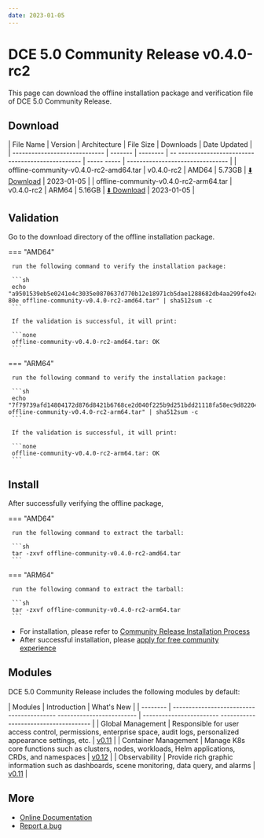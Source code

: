```yaml
---
date: 2023-01-05
---
```


# DCE 5.0 Community Release v0.4.0-rc2

This page can download the offline installation package and verification file of DCE 5.0 Community Release.

## Download

| File Name | Version | Architecture | File Size | Downloads | Date Updated |
| ----------------------------- | ------- | -------- | -- ----------------------------------------------- | ----- ----- | -------------------------------- |
| offline-community-v0.4.0-rc2-amd64.tar | v0.4.0-rc2 | AMD64 | 5.73GB | [:arrow_down: Download](https://qiniu-download-public.daocloud.io/DaoCloud_Enterprise/dce5/offline-community-v0.4.0-rc2-amd64.tar) | 2023-01-05 |
| offline-community-v0.4.0-rc2-arm64.tar | v0.4.0-rc2 | ARM64 | 5.16GB | [:arrow_down: Download](https://qiniu-download-public.daocloud.io/DaoCloud_Enterprise/dce5/offline-community-v0.4.0-rc2-arm64.tar) | 2023-01-05 |

## Validation

Go to the download directory of the offline installation package.

=== "AMD64"

     run the following command to verify the installation package:

     ```sh
     echo "a9501539eb5e0241e4c3035e0870637d770b12e18971cb5dae1288682db4aa299fe42c964f556fa80d27e2ea6723b65a741f11f7a5f3696915c0a4f970154 80e offline-community-v0.4.0-rc2-amd64.tar" | sha512sum -c
     ```

     If the validation is successful, it will print:

     ```none
     offline-community-v0.4.0-rc2-amd64.tar: OK
     ```

=== "ARM64"

     run the following command to verify the installation package:

     ```sh
     echo "7f79739afd14804172d876d8421b6768ce2d040f225b9d251bdd21118fa58ec9d82204a7a3f660d3673afc77b6be838d60f710a357b047bdbf8b65addd0e5977 offline-community-v0.4.0-rc2-arm64.tar" | sha512sum -c
     ```

     If the validation is successful, it will print:

     ```none
     offline-community-v0.4.0-rc2-arm64.tar: OK
     ```

## Install

After successfully verifying the offline package,

=== "AMD64"

     run the following command to extract the tarball:

     ```sh
     tar -zxvf offline-community-v0.4.0-rc2-amd64.tar
     ```

=== "ARM64"

     run the following command to extract the tarball:

     ```sh
     tar -zxvf offline-community-v0.4.0-rc2-arm64.tar
     ```

- For installation, please refer to [Community Release Installation Process](../../install/community/k8s/online.md#_2)
- After successful installation, please [apply for free community experience](../../dce/license0.md)

## Modules

DCE 5.0 Community Release includes the following modules by default:

| Modules | Introduction | What's New |
| -------- | ----------------------------------------- ------------------------- | ------------------------ ------------------------------------- |
| Global Management | Responsible for user access control, permissions, enterprise space, audit logs, personalized appearance settings, etc. | [v0.11](../../ghippo/intro/release-notes.md#v011) |
| Container Management | Manage K8s core functions such as clusters, nodes, workloads, Helm applications, CRDs, and namespaces | [v0.12](../../kpanda/intro/release-notes.md#v012) |
| Observability | Provide rich graphic information such as dashboards, scene monitoring, data query, and alarms | [v0.11](../../insight/intro/releasenote.md#v011) |

## More

- [Online Documentation](../../dce/what.md)
- [Report a bug](https://github.com/DaoCloud/DaoCloud-docs/issues)